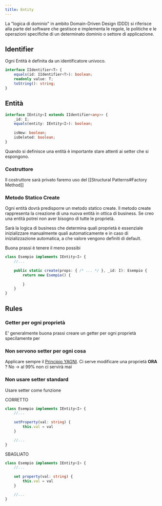 ```yaml
---
title: Entity
---
```


La "logica di dominio" in ambito Domain-Driven Design (DDD) si riferisce alla parte del software che gestisce e implementa le regole, le politiche e le operazioni specifiche di un determinato dominio o settore di applicazione.

## Identifier

Ogni Entità è definita da un identificatore univoco.
```typescript
interface IIdentifier<T> {
	equals(id: IIdentifier<T>): boolean;
	readonly value: T;
	toString(): string;
}
```

## Entità

```typescript
interface IEntity<I extends IIdentifier<any>> {
	_id: I;
	equals(entity: IEntity<I>): boolean;
	
	isNew: boolean;
	isDeleted: boolean;
}
```

Quando si definisce una entità è importante stare attenti ai setter che si espongono.

### Costruttore
Il costruttore sarà privato faremo uso del [[Structural Patterns#Factory Method]]

### Metodo Statico Create
Ogni entità dovrà predisporre un metodo statico create.
Il metodo create rappresenta la creazione di una nuova entità in ottica di business.
Se creo una entità potrei non aver bisogno di tutte le proprietà.

Sarà la logica di business che determina quali proprietà è essenziale inizializzare manualmente quali automaticamente e in caso di inizializzazione automatica, a che valore vengono definiti di default.

Buona prassi è tenere il meno possibi

```typescript
class Esempio implements IEntity<I> {
	//...
	
	public static create(props: { /* ... */ }, _id: I): Esempio {
		return new Esempio() {
			
		}
	}
}
```

## Rules

### Getter per ogni proprietà
E' generalmente buona prassi creare un getter per ogni proprietà specilamente per 
### Non servono setter per ogni cosa
Applicare sempre il [Principio YAGNI](Principles#YAGNI).
Ci serve modificare una proprietà **ORA** ?  No -> al 99% non ci servirà mai
### Non usare setter standard
Usare setter come funzione

CORRETTO
```typescript
class Esempio implements IEntity<I> {
	//...
	
	setProperty(val: string) { 
		this.val = val 
	} 

	//...
}
```

SBAGLIATO
```typescript
class Esempio implements IEntity<I> {
	//...
	
	set property(val: string) { 
		this.val = val 
	} 

	//...
}
```
